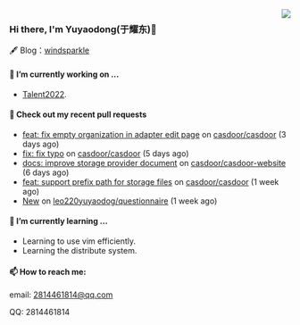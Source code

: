 <img align="right" src="https://github-readme-stats.vercel.app/api?username=leo220yuyaodog&show_icons=true&icon_color=805AD5&text_color=718096&bg_color=ffffff&hide_title=true" />

### Hi there, I'm Yuyaodong(于耀东)👋
🖋 Blog：[windsparkle](https://blog.windsparkle.top)
#### 🔭 I’m currently working on ...
- [Talent2022](https://github.com/casbin/Talent2022).

#### 🔨 Check out my recent pull requests

- [feat: fix empty organization in adapter edit page](https://github.com/casdoor/casdoor/pull/1274) on [casdoor/casdoor](https://github.com/casdoor/casdoor) (3 days ago)
- [fix: fix typo](https://github.com/casdoor/casdoor/pull/1264) on [casdoor/casdoor](https://github.com/casdoor/casdoor) (5 days ago)
- [docs: improve storage provider document](https://github.com/casdoor/casdoor-website/pull/386) on [casdoor/casdoor-website](https://github.com/casdoor/casdoor-website) (6 days ago)
- [feat: support prefix path for storage files](https://github.com/casdoor/casdoor/pull/1258) on [casdoor/casdoor](https://github.com/casdoor/casdoor) (1 week ago)
- [New](https://github.com/leo220yuyaodog/questionnaire/pull/19) on [leo220yuyaodog/questionnaire](https://github.com/leo220yuyaodog/questionnaire) (1 week ago)

#### 🌱 I’m currently learning ...
- Learning to use vim efficiently.
- Learning the distribute system.

#### 📫 How to reach me:
email: 2814461814@qq.com

QQ: 2814461814
